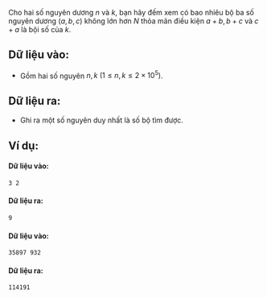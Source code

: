 Cho hai số nguyên dương $n$ và $k$, bạn hãy đếm xem có bao nhiêu bộ ba số nguyên dương $(a,b,c)$ không lớn hơn $N$ thỏa mãn điều kiện $a+b,b+c$ và $c+a$ là bội số của $k$.

## Dữ liệu vào:
- Gồm hai số nguyên $n,k\ (1≤n,k≤2×10^5)$.

## Dữ liệu ra:
- Ghi ra một số nguyên duy nhất là số bộ tìm được.

## Ví dụ:
#### Dữ liệu vào:
```
3 2
```

#### Dữ liệu ra:
```
9
```

#### Dữ liệu vào:
```
35897 932
```

#### Dữ liệu ra:
```
114191
```